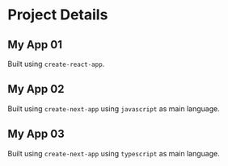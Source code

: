 # Project Details

## My App 01

Built using `create-react-app`.

## My App 02

Built using `create-next-app` using `javascript` as main language.

## My App 03

Built using `create-next-app` using `typescript` as main language.
